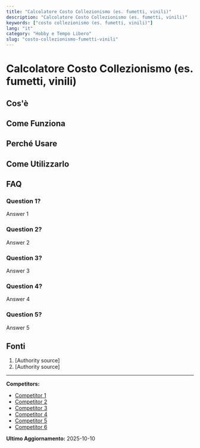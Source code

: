 ```yaml
---
title: "Calcolatore Costo Collezionismo (es. fumetti, vinili)"
description: "Calcolatore Costo Collezionismo (es. fumetti, vinili)"
keywords: ["costo collezionismo (es. fumetti, vinili)"]
lang: "it"
category: "Hobby e Tempo Libero"
slug: "costo-collezionismo-fumetti-vinili"
---
```


# Calcolatore Costo Collezionismo (es. fumetti, vinili)

<!-- TODO: Add introduction -->

## Cos'è

<!-- TODO: Explain what this calculator does -->

## Come Funziona

<!-- TODO: Explain methodology -->

## Perché Usare

<!-- TODO: List benefits -->

## Come Utilizzarlo

<!-- TODO: Step-by-step guide -->

## FAQ

### Question 1?
Answer 1

### Question 2?
Answer 2

### Question 3?
Answer 3

### Question 4?
Answer 4

### Question 5?
Answer 5

## Fonti

1. [Authority source]
2. [Authority source]

---

**Competitors:**
- [Competitor 1](https://www.reddit.com/r/comicbookcollecting/comments/1alyamc/is_there_a_definitive_pricing_guide_for_comics_i/?tl=it)
- [Competitor 2](https://www.reddit.com/r/ComicBookSpeculation/comments/1dde183/finding_value_in_comic_books/?tl=it)
- [Competitor 3](https://www.opstart.it/it/blog/fumetti-d-epoca-investimento-alternativo-i-piu-ricercati-e-quotazioni)
- [Competitor 4](https://fumettirari.com/)
- [Competitor 5](https://www.youtube.com/watch?v=_8oBZ38iEDU)
- [Competitor 6](https://www.youtube.com/watch?v=7hp57fEbZPM)

**Ultimo Aggiornamento:** 2025-10-10
